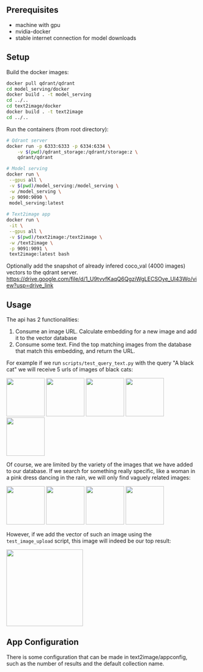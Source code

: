 ## Prerequisites
- machine with gpu
- nvidia-docker
- stable internet connection for model downloads

## Setup
Build the docker images:

```bash
docker pull qdrant/qdrant
cd model_serving/docker
docker build . -t model_serving
cd ../..
cd text2image/docker
docker build . -t text2image
cd ../..
```

Run the containers (from root directory):
```bash
# Qdrant server
docker run -p 6333:6333 -p 6334:6334 \
    -v $(pwd)/qdrant_storage:/qdrant/storage:z \
    qdrant/qdrant

# Model serving
docker run \
 --gpus all \
 -v $(pwd)/model_serving:/model_serving \
 -w /model_serving \
 -p 9090:9090 \
 model_serving:latest
 
# Text2image app
docker run \
 -it \
 --gpus all \
 -v $(pwd)/text2image:/text2image \
 -w /text2image \
 -p 9091:9091 \
 text2image:latest bash
```

Optionally add the snapshot of already infered coco_val (4000 images) vectors to the qdrant server. https://drive.google.com/file/d/1_U9tvvfKaqQ6QgziWgLECSOye_Ul43Wo/view?usp=drive_link

## Usage
The api has 2 functionalities:
1) Consume an image URL. Calculate embedding for a new image and add it to the vector database
2) Consume some text. Find the top matching images from the database that match this embedding, and return the URL.

For example if we run `scripts/test_query_text.py` with the query "A black cat" we will receive 5 urls of images of black cats:

<img src="https://upload.wikimedia.org/wikipedia/commons/4/4c/Blackcat-Lilith.jpg" height="100"> <img src="http://images.cocodataset.org/val2017/000000304560.jpg" height="100"> <img src="http://images.cocodataset.org/val2017/000000153217.jpg" height="100"> <img src="http://images.cocodataset.org/val2017/000000501523.jpg" height="100"> <img src="http://images.cocodataset.org/val2017/000000284623.jpg" height="100">

Of course, we are limited by the variety of the images that we have added to our database. If we search for something really specific, like a woman in a pink dress dancing in the rain, we will only find vaguely related images:

<img src="http://images.cocodataset.org/val2017/000000402774.jpg" height="100"> <img src="http://images.cocodataset.org/val2017/000000408120.jpg" height="100"> <img src="http://images.cocodataset.org/val2017/000000122046.jpg" height="100"> <img src="http://images.cocodataset.org/val2017/000000333745.jpg" height="100">

However, if we add the vector of such an image using the `test_image_upload` script, this image will indeed be our top result:

<img src="https://i.pinimg.com/474x/34/18/a6/3418a655e5f5784cd2539a6d9a8dbc3a.jpg" height="200">


## App Configuration
There is some configuration that can be made in text2image/appconfig, such as the number of results and the default collection name.